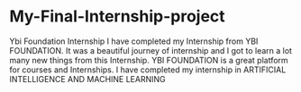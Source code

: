 # My-Final-Internship-project
Ybi Foundation Internship
I have completed my Internship from YBI FOUNDATION. It was a beautiful journey of internship and I got to learn a lot many new things from this Internship. YBI FOUNDATION is a great platform for courses and Internships. 
I have completed my internship in ARTIFICIAL INTELLIGENCE AND MACHINE LEARNING
